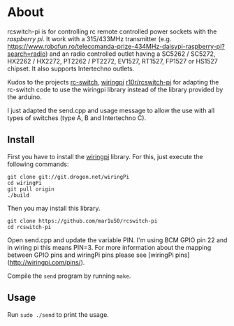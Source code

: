 # About

rcswitch-pi is for controlling rc remote controlled power sockets 
with the *raspberry pi*. 
It work with a 315/433MHz transmitter (e.g. https://www.robofun.ro/telecomanda-prize-434MHz-daisypi-raspberry-pi?search=radio) and an radio controlled outlet having a SC5262 / SC5272, HX2262 / HX2272, PT2262 / PT2272, EV1527, RT1527, FP1527 or HS1527 chipset. It also supports Intertechno outlets.

Kudos to the projects 
[rc-switch](http://code.google.com/p/rc-switch),
[wiringpi](https://projects.drogon.net/raspberry-pi/wiringpi)
[r10r/rcswitch-pi](https://github.com/r10r/rcswitch-pi) for adapting the rc-switch code to use the wiringpi library instead of the library provided by the arduino.

I just adapted the send.cpp and usage message to allow the use with all types of switches (type A, B and Intertechno C).

## Install

First you have to install the [wiringpi](https://projects.drogon.net/raspberry-pi/wiringpi/download-and-install/) library.
For this, just execute the following commands:
```
git clone git://git.drogon.net/wiringPi
cd wiringPi
git pull origin
./build
```
Then you may install this library.
```
git clone https://github.com/mar1u50/rcswitch-pi
cd rcswitch-pi
```
Open send.cpp and update the variable PIN.
I'm using BCM GPIO pin 22 and in wiring pi this means PIN=3. For more information about the mapping between GPIO pins and wiringPi pins please see [wiringPi pins] (http://wiringpi.com/pins/).

Compile the `send` program by running `make`.

## Usage
Run `sudo ./send` to print the usage.

